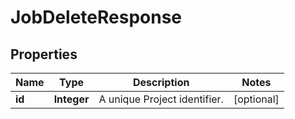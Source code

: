 

# JobDeleteResponse

## Properties

Name | Type | Description | Notes
------------ | ------------- | ------------- | -------------
**id** | **Integer** | A unique Project identifier. |  [optional]




